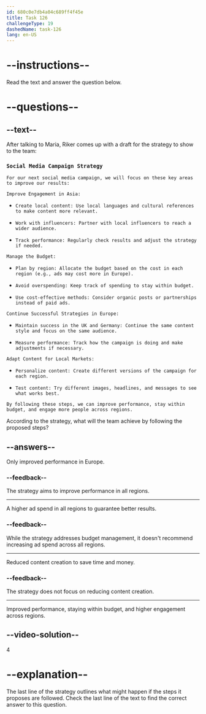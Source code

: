 ```yaml
---
id: 680c0e7db4a04c689ff4f45e
title: Task 126
challengeType: 19
dashedName: task-126
lang: en-US
---
```


<!-- READING -->

# --instructions--

Read the text and answer the question below.

# --questions--

## --text--

After talking to Maria, Riker comes up with a draft for the strategy to show to the team:

### `Social Media Campaign Strategy`

`For our next social media campaign, we will focus on these key areas to improve our results:`

`Improve Engagement in Asia:`

- `Create local content: Use local languages and cultural references to make content more relevant.`

- `Work with influencers: Partner with local influencers to reach a wider audience.`

- `Track performance: Regularly check results and adjust the strategy if needed.`

`Manage the Budget:`

- `Plan by region: Allocate the budget based on the cost in each region (e.g., ads may cost more in Europe).`

- `Avoid overspending: Keep track of spending to stay within budget.`

- `Use cost-effective methods: Consider organic posts or partnerships instead of paid ads.`

`Continue Successful Strategies in Europe:`

- `Maintain success in the UK and Germany: Continue the same content style and focus on the same audience.`

- `Measure performance: Track how the campaign is doing and make adjustments if necessary.`

`Adapt Content for Local Markets:`

- `Personalize content: Create different versions of the campaign for each region.`

- `Test content: Try different images, headlines, and messages to see what works best.`

`By following these steps, we can improve performance, stay within budget, and engage more people across regions.`

According to the strategy, what will the team achieve by following the proposed steps?

## --answers--

Only improved performance in Europe.

### --feedback--

The strategy aims to improve performance in all regions.

---

A higher ad spend in all regions to guarantee better results.

### --feedback--

While the strategy addresses budget management, it doesn't recommend increasing ad spend across all regions.

---

Reduced content creation to save time and money.

### --feedback--

The strategy does not focus on reducing content creation.

---

Improved performance, staying within budget, and higher engagement across regions.

## --video-solution--

4

# --explanation--

The last line of the strategy outlines what might happen if the steps it proposes are followed. Check the last line of the text to find the correct answer to this question.
